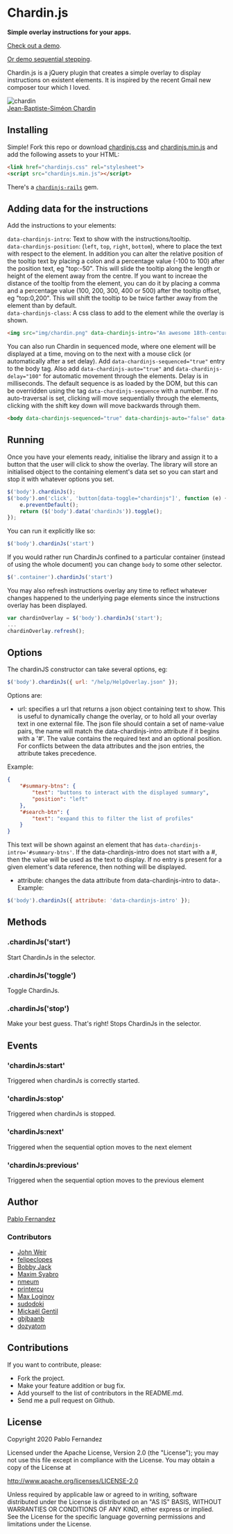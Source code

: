 # Chardin.js

**Simple overlay instructions for your apps.**

[Check out a demo](http://heelhook.github.com/chardin.js/).

[Or demo sequential stepping](http://heelhook.github.com/chardin.js/sequential.html).

Chardin.js is a jQuery plugin that creates a simple overlay to display instructions on existent elements. It is inspired by
the recent Gmail new composer tour which I loved.

![chardin](https://raw.github.com/heelhook/chardin.js/master/example/img/chardin.png "chardin")  
[Jean-Baptiste-Siméon Chardin](http://en.wikipedia.org/wiki/Jean-Baptiste-Sim%C3%A9on_Chardin)

## Installing

Simple! Fork this repo or download [chardinjs.css][0] and [chardinjs.min.js][1] and add the following assets to your HTML:

```HTML
<link href="chardinjs.css" rel="stylesheet">
<script src="chardinjs.min.js"></script>
```

There's a [`chardinjs-rails`](https://github.com/heelhook/chardin.js-rails) gem.


## Adding data for the instructions

Add the instructions to your elements:

`data-chardinjs-intro`: Text to show with the instructions/tooltip.  
`data-chardinjs-position`: (`left`, `top`, `right`, `bottom`), where to place the text with respect to the element.
In addition you can alter the relative position of the tooltip text by placing a colon and a percentage value (-100 to 100) after the position text, eg "top:-50". 
This will slide the tooltip along the length or height of the element away from the centre.
If you want to increae the distance of the tooltip from the element, you can do it by placing a comma and a percentage value (100, 200, 300, 400 or 500) after the tooltip offset, eg "top:0,200". This will shift the tooltip to be twice farther away from the element than by default.  
`data-chardinjs-class`: A css class to add to the element while the overlay is shown.

```HTML
<img src="img/chardin.png" data-chardinjs-intro="An awesome 18th-century painter, who found beauty in everyday, common things." data-chardinjs-position="right" data-chardinjs-class="white-border" />
```

You can also run Chardin in sequenced mode, where one element will be displayed at a time, moving on to the next with a mouse click (or automatically after a set delay).
Add `data-chardinjs-sequenced="true"` entry to the body tag. Also add `data-chardinjs-auto="true"` and `data-chardinjs-delay="100"` for automatic movement through the elements. Delay is in milliseconds.
The default sequence is as loaded by the DOM, but this can be overridden using the tag `data-chardinjs-sequence` with a number. 
If no auto-traversal is set, clicking will move sequentially through the elements, clicking with the shift key down will move backwards through them.

```HTML
<body data-chardinjs-sequenced="true" data-chardinjs-auto="false" data-chardinjs-delay="800" >
```

## Running

Once you have your elements ready, initialise the library and assign it to a button that the user will click to show the overlay. 
The library will store an initialised object to the containing element's data set so you can start and stop it with whatever options you set.

```Javascript
$('body').chardinJs();
$('body').on('click', 'button[data-toggle="chardinjs"]', function (e) {
    e.preventDefault();
    return ($('body').data('chardinJs')).toggle();
});
````

You can run it explicitly like so:

```Javascript
$('body').chardinJs('start')
```

If you would rather run ChardinJs confined to a particular container (instead of using the whole document) you can
change `body` to some other selector.

```Javascript
$('.container').chardinJs('start')
```

You may also refresh instructions overlay any time to reflect whatever changes happened to the underlying page elements since the instructions overlay has been displayed.

```Javascript
var chardinOverlay = $('body').chardinJs('start');
...
chardinOverlay.refresh();
```

## Options

The chardinJS constructor can take several options, eg:

```Javascript
$('body').chardinJs({ url: "/help/HelpOverlay.json" });
```
Options are:

 - url: specifies a url that returns a json object containing text to show. This is useful to dynamically change the overlay, or to hold all your overlay text in one external file. 
The json file should contain a set of name-value pairs, the name will match the data-chardinjs-intro attribute if it begins with a '#'. The value contains the required text and an optional position.
For conflicts between the data attributes and the json entries, the attribute takes precedence.

Example:

```json
{
    "#summary-btns": {
        "text": "buttons to interact with the displayed summary",
        "position": "left"
    },
    "#search-btn": { 
        "text": "expand this to filter the list of profiles" 
    }
}
```

This text will be shown against an element that has `data-chardinjs-intro='#summary-btns'`. If the data-chardinjs-intro does not start with a #, then the value will be used as the text to display. 
If no entry is present for a given element's data reference, then nothing will be displayed.

 - attribute: changes the data attribute from data-chardinjs-intro to data-<as specified>.
Example:
```Javascript
$('body').chardinJs({ attribute: 'data-chardinjs-intro' });
```


## Methods

### .chardinJs('start')

Start ChardinJs in the selector.

### .chardinJs('toggle')

Toggle ChardinJs.

### .chardinJs('stop')

Make your best guess. That's right! Stops ChardinJs in the selector.

## Events

### 'chardinJs:start'

Triggered when chardinJs is correctly started.

### 'chardinJs:stop'

Triggered when chardinJs is stopped.

### 'chardinJs:next'

Triggered when the sequential option moves to the next element

### 'chardinJs:previous'

Triggered when the sequential option moves to the previous element

## Author

[Pablo Fernandez][2]

### Contributors

 * [John Weir](https://github.com/jweir)
 * [felipeclopes](https://github.com/felipeclopes)
 * [Bobby Jack](https://github.com/fiveminuteargument)
 * [Maxim Syabro](https://github.com/syabro)
 * [nmeum](https://github.com/nmeum)
 * [printercu](https://github.com/printercu)
 * [Max Loginov](https://github.com/maxloginov)
 * [sudodoki](https://github.com/sudodoki)
 * [Mickaël Gentil](https://github.com/yudao)
 * [gbjbaanb](https://github.com/gbjbaanb)
 * [dozyatom](https://github.com/dozyatom)


## Contributions

If you want to contribute, please:

  * Fork the project.
  * Make your feature addition or bug fix.
  * Add yourself to the list of contributors in the README.md.
  * Send me a pull request on Github.

## License

Copyright 2020 Pablo Fernandez

Licensed under the Apache License, Version 2.0 (the "License");
you may not use this file except in compliance with the License.
You may obtain a copy of the License at

http://www.apache.org/licenses/LICENSE-2.0

Unless required by applicable law or agreed to in writing, software
distributed under the License is distributed on an "AS IS" BASIS,
WITHOUT WARRANTIES OR CONDITIONS OF ANY KIND, either express or implied.
See the License for the specific language governing permissions and
limitations under the License.

 [0]: https://github.com/heelhook/chardin.js/blob/master/chardinjs.css
 [1]: https://github.com/heelhook/chardin.js/blob/master/chardinjs.min.js
 [2]: https://github.com/heelhook
